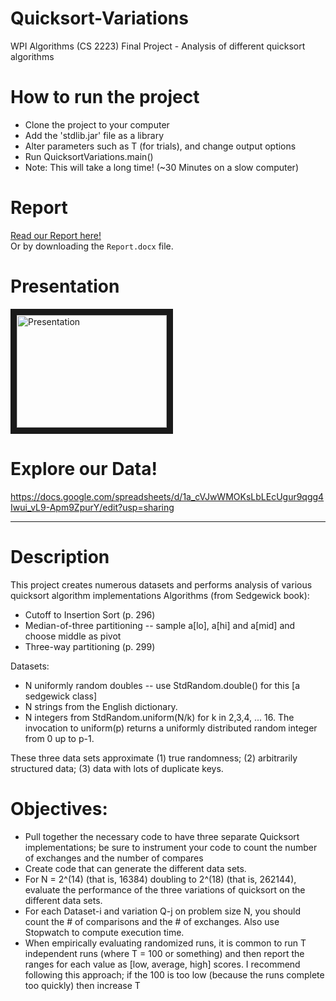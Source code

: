 # Quicksort-Variations
WPI Algorithms (CS 2223) Final Project - Analysis of different quicksort algorithms

# How to run the project
* Clone the project to your computer
* Add the 'stdlib.jar' file as a library
* Alter parameters such as T (for trials), and change output options
* Run QuicksortVariations.main()
* Note: This will take a long time! (~30 Minutes on a slow computer)

# Report
[Read our Report here!](Report.docx)  
Or by downloading the `Report.docx` file.

# Presentation
<a href="http://www.youtube.com/watch?feature=player_embedded&v=9lMkeN_o7LU
" target="_blank"><img src="http://img.youtube.com/vi/9lMkeN_o7LU/0.jpg" 
alt="Presentation" width="240" height="180" border="10" /></a>

# Explore our Data!
https://docs.google.com/spreadsheets/d/1a_cVJwWMOKsLbLEcUgur9qgg4Iwui_vL9-Apm9ZpurY/edit?usp=sharing

-----
# Description #
This project creates numerous datasets and performs analysis of various quicksort algorithm implementations
Algorithms (from Sedgewick book):
- Cutoff to Insertion Sort (p. 296)
- Median-of-three partitioning -- sample a[lo], a[hi] and a[mid] and choose middle as pivot
- Three-way partitioning (p. 299)

Datasets:
- N uniformly random doubles -- use StdRandom.double() for this [a sedgewick class]
- N strings from the English dictionary. 
- N integers from StdRandom.uniform(N/k) for k in 2,3,4, ... 16. The invocation to uniform(p) returns a uniformly distributed random integer from 0 up to p-1.

 These three data sets approximate (1) true randomness; (2) arbitrarily structured data; (3) data with lots of duplicate keys.

# Objectives:
- Pull together the necessary code to have three separate Quicksort implementations; be sure to instrument your code to count the number of exchanges and the number of compares
- Create code that can generate the different data sets. 
- For N = 2^(14) (that is, 16384) doubling to 2^(18) (that is, 262144), evaluate the performance of the three variations of quicksort on the different data sets.
- For each Dataset-i and variation Q-j on problem size N, you should count the # of comparisons and the # of exchanges. Also use Stopwatch to compute execution time. 
- When empirically evaluating randomized runs, it is common to run T independent runs (where T = 100 or something) and then report the ranges for each value as [low, average, high] scores. I recommend following this approach; if the 100 is too low (because the runs complete too quickly) then increase T
